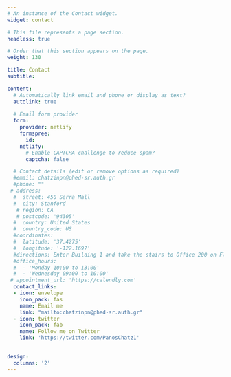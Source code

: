 ```yaml
---
# An instance of the Contact widget.
widget: contact

# This file represents a page section.
headless: true

# Order that this section appears on the page.
weight: 130

title: Contact
subtitle:

content:
  # Automatically link email and phone or display as text?
  autolink: true
  
  # Email form provider
  form:
    provider: netlify
    formspree:
      id:
    netlify:
      # Enable CAPTCHA challenge to reduce spam?
      captcha: false

  # Contact details (edit or remove options as required)
  #email: chatzinpn@phed-sr.auth.gr
  #phone: ""
 # address:
  #  street: 450 Serra Mall
  #  city: Stanford
   # region: CA
   # postcode: '94305'
  #  country: United States
  #  country_code: US
  #coordinates:
  #  latitude: '37.4275'
  #  longitude: '-122.1697'
  #directions: Enter Building 1 and take the stairs to Office 200 on Floor 2
  #office_hours:
  #  - 'Monday 10:00 to 13:00'
  #  - 'Wednesday 09:00 to 10:00'
 # appointment_url: 'https://calendly.com'
  contact_links:
  - icon: envelope
    icon_pack: fas
    name: Email me
    link: "mailto:chatzinpn@phed-sr.auth.gr" 
  - icon: twitter
    icon_pack: fab
    name: Follow me on Twitter
    link: 'https://twitter.com/PanosChatz1'  
      

design:
  columns: '2'
---
```

